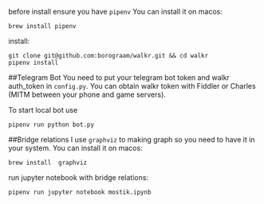 before install ensure you have `pipenv`
You can install it on macos:
```
brew install pipenv
```

install:
```
git clone git@github.com:borograam/walkr.git && cd walkr
pipenv install
```

##Telegram Bot
You need to put your telegram bot token and walkr auth_token in `config.py`.
You can obtain walkr token with Fiddler or Charles (MITM between your phone and game servers).

To start local bot use
```
pipenv run python bot.py
```

##Bridge relations
I use `graphviz` to making graph so you need to have it in your system.
You can install it on macos:
```
brew install  graphviz
```


run jupyter notebook with bridge relations:
```
pipenv run jupyter notebook mostik.ipynb
```